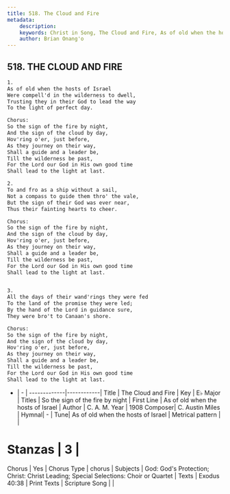 ```yaml
---
title: 518. The Cloud and Fire
metadata:
    description: 
    keywords: Christ in Song, The Cloud and Fire, As of old when the hosts of Israel, So the sign of the fire by night
    author: Brian Onang'o
---
```



## 518. THE CLOUD AND FIRE

```txt
1.
As of old when the hosts of Israel
Were compell'd in the wilderness to dwell,
Trusting they in their God to lead the way
To the light of perfect day.

Chorus:
So the sign of the fire by night,
And the sign of the cloud by day,
Hov'ring o'er, just before,
As they journey on their way,
Shall a guide and a leader be,
Till the wilderness be past,
For the Lord our God in His own good time
Shall lead to the light at last.

2.
To and fro as a ship without a sail,
Not a compass to guide them thro' the vale,
But the sign of their God was ever near,
Thus their fainting hearts to cheer. 

Chorus:
So the sign of the fire by night,
And the sign of the cloud by day,
Hov'ring o'er, just before,
As they journey on their way,
Shall a guide and a leader be,
Till the wilderness be past,
For the Lord our God in His own good time
Shall lead to the light at last.


3.
All the days of their wand'rings they were fed
To the land of the promise they were led;
By the hand of the Lord in guidance sure,
They were bro't to Canaan's shore. 

Chorus:
So the sign of the fire by night,
And the sign of the cloud by day,
Hov'ring o'er, just before,
As they journey on their way,
Shall a guide and a leader be,
Till the wilderness be past,
For the Lord our God in His own good time
Shall lead to the light at last.

```

- |   -  |
-------------|------------|
Title | The Cloud and Fire |
Key | E♭ Major |
Titles | So the sign of the fire by night |
First Line | As of old when the hosts of Israel |
Author | C. A. M.
Year | 1908
Composer| C. Austin Miles |
Hymnal|  - |
Tune| As of old when the hosts of Israel |
Metrical pattern | |
# Stanzas | 3 |
Chorus | Yes |
Chorus Type | chorus |
Subjects | God: God's Protection; Christ: Christ Leading; Special Selections: Choir or Quartet |
Texts | Exodus 40:38 |
Print Texts | 
Scripture Song |  |
  
